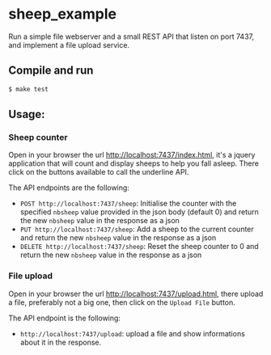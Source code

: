 # sheep_example

Run a simple file webserver and a small REST API that listen on port 7437, and implement a file upload service.

## Compile and run

```bash
$ make test
```

## Usage:

### Sheep counter

Open in your browser the url [http://localhost:7437/index.html](http://localhost:7437/index.html), it's a jquery application that will count and display sheeps to help you fall asleep. There click on the buttons available to call the underline API.

The API endpoints are the following:

- `POST http://localhost:7437/sheep`: Initialise the counter with the specified `nbsheep` value provided in the json body (default 0) and return the new `nbsheep` value in the response as a json
- `PUT http://localhost:7437/sheep`: Add a sheep to the current counter and return the new `nbsheep` value in the response as a json
- `DELETE http://localhost:7437/sheep`: Reset the sheep counter to 0 and return the new `nbsheep` value in the response as a json

### File upload

Open in your browser the url [http://localhost:7437/upload.html](http://localhost:7437/upload.html), there upload a file, preferably not a big one, then click on the `Upload File` button.

The API endpoint is the following:

- `http://localhost:7437/upload`: upload a file and show informations about it in the response.

